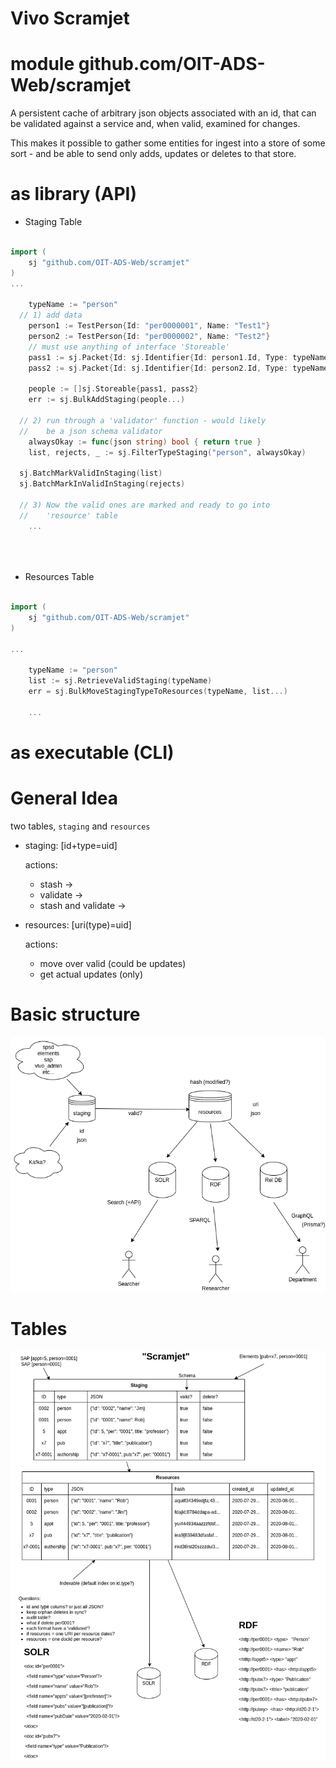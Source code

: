# Vivo Scramjet

# module github.com/OIT-ADS-Web/scramjet

A persistent cache of arbitrary json objects associated with 
an id, that can be validated against a service and, when valid,
examined for changes.

This makes it possible to gather some entities for ingest into
a store of some sort - and be able to send only adds, updates or
deletes to that store.

# as library (API)

* Staging Table

```go

import (
	sj "github.com/OIT-ADS-Web/scramjet"
)
...

	typeName := "person"
  // 1) add data
	person1 := TestPerson{Id: "per0000001", Name: "Test1"}
	person2 := TestPerson{Id: "per0000002", Name: "Test2"}
	// must use anything of interface 'Storeable'
	pass1 := sj.Packet{Id: sj.Identifier{Id: person1.Id, Type: typeName}, Obj: person1}
	pass2 := sj.Packet{Id: sj.Identifier{Id: person2.Id, Type: typeName}, Obj: person2}

	people := []sj.Storeable{pass1, pass2}
	err := sj.BulkAddStaging(people...)

  // 2) run through a 'validator' function - would likely
  //    be a json schema validator
	alwaysOkay := func(json string) bool { return true }
	list, rejects, _ := sj.FilterTypeStaging("person", alwaysOkay)

  sj.BatchMarkValidInStaging(list)
  sj.BatchMarkInValidInStaging(rejects)

  // 3) Now the valid ones are marked and ready to go into
  //    'resource' table
    ...


    
```

* Resources Table

```go

import (
	sj "github.com/OIT-ADS-Web/scramjet"
)

...

	typeName := "person"
	list := sj.RetrieveValidStaging(typeName)
	err = sj.BulkMoveStagingTypeToResources(typeName, list...)

    ...

```

# as executable (CLI)


# General Idea

two tables, `staging` and `resources`

* staging: [id+type=uid]

  actions:
  * stash ->
  * validate -> 
  * stash and validate ->

* resources: [uri(type)=uid]

  actions:
  * move over valid (could be updates)
  * get actual updates (only)


# Basic structure
![image of basic structure](docs/ScramjetBasic.png "A diagram of basic ideas")


# Tables
![image of tables](docs/ScramjetTables.png "A diagram of table structure")